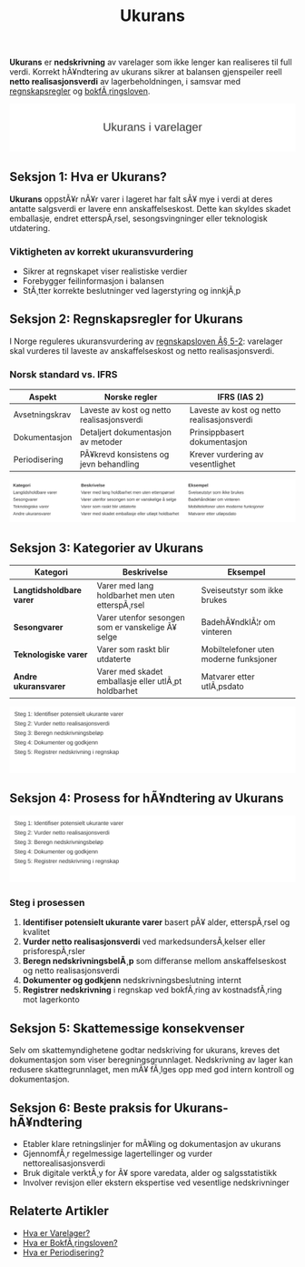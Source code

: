 ﻿---
title: "Ukurans"
meta_title: "Ukurans"
meta_description: '**Ukurans** er **nedskrivning** av varelager som ikke lenger kan realiseres til full verdi. Korrekt hÃ¥ndtering av ukurans sikrer at balansen gjenspeiler reell ...'
slug: ukurans
type: blog
layout: pages/single
---

**Ukurans** er **nedskrivning** av varelager som ikke lenger kan realiseres til full verdi. Korrekt hÃ¥ndtering av ukurans sikrer at balansen gjenspeiler reell **netto realisasjonsverdi** av lagerbeholdningen, i samsvar med [regnskapsregler](/blogs/regnskap/hva-er-regnskap "Hva er Regnskap? En komplett guide") og [bokfÃ¸ringsloven](/blogs/regnskap/hva-er-bokforingsloven "Hva er BokfÃ¸ringsloven? Oversikt over Regnskapets Lovverk").

![Illustrasjon som viser nedskrivning ved ukurans i varelager](ukurans-image.svg)

## Seksjon 1: Hva er Ukurans?

**Ukurans** oppstÃ¥r nÃ¥r varer i lageret har falt sÃ¥ mye i verdi at deres antatte salgsverdi er lavere enn anskaffelseskost. Dette kan skyldes skadet emballasje, endret etterspÃ¸rsel, sesongsvingninger eller teknologisk utdatering.

### Viktigheten av korrekt ukuransvurdering

* Sikrer at regnskapet viser realistiske verdier
* Forebygger feilinformasjon i balansen
* StÃ¸tter korrekte beslutninger ved lagerstyring og innkjÃ¸p

## Seksjon 2: Regnskapsregler for Ukurans

I Norge reguleres ukuransvurdering av [regnskapsloven Â§ 5-2](/blogs/regnskap/hva-er-regnskapsloven "Hva er Regnskapsloven? En komplett oversikt"): varelager skal vurderes til laveste av anskaffelseskost og netto realisasjonsverdi.

### Norsk standard vs. IFRS

| Aspekt               | Norske regler                                | IFRS (IAS 2)                                      |
|-----------------------|-----------------------------------------------|---------------------------------------------------|
| Avsetningskrav        | Laveste av kost og netto realisasjonsverdi    | Laveste av kost og netto realisasjonsverdi        |
| Dokumentasjon        | Detaljert dokumentasjon av metoder           | Prinsippbasert dokumentasjon                      |
| Periodisering         | PÃ¥krevd konsistens og jevn behandling        | Krever vurdering av vesentlighet                  |

![Oversikt over kategorier av ukuransvarer](ukurans-kategorier-tabell.svg)

## Seksjon 3: Kategorier av Ukurans

| Kategori                | Beskrivelse                                         | Eksempel                             |
|-------------------------|-----------------------------------------------------|--------------------------------------|
| **Langtidsholdbare varer** | Varer med lang holdbarhet men uten etterspÃ¸rsel      | Sveiseutstyr som ikke brukes         |
| **Sesongvarer**          | Varer utenfor sesongen som er vanskelige Ã¥ selge      | BadehÃ¥ndklÃ¦r om vinteren             |
| **Teknologiske varer**    | Varer som raskt blir utdaterte                        | Mobiltelefoner uten moderne funksjoner |
| **Andre ukuransvarer**    | Varer med skadet emballasje eller utlÃ¸pt holdbarhet  | Matvarer etter utlÃ¸psdato            |

![Prosess for identifikasjon og nedskrivning av ukuransvarer](ukurans-prosess.svg)

## Seksjon 4: Prosess for hÃ¥ndtering av Ukurans

![Prosess for identifikasjon og nedskrivning av ukuransvarer](ukurans-prosess.svg)

### Steg i prosessen

1. **Identifiser potensielt ukurante varer** basert pÃ¥ alder, etterspÃ¸rsel og kvalitet
2. **Vurder netto realisasjonsverdi** ved markedsundersÃ¸kelser eller prisforespÃ¸rsler
3. **Beregn nedskrivningsbelÃ¸p** som differanse mellom anskaffelseskost og netto realisasjonsverdi
4. **Dokumenter og godkjenn** nedskrivningsbeslutning internt
5. **Registrer nedskrivning** i regnskap ved bokfÃ¸ring av kostnadsfÃ¸ring mot lagerkonto

## Seksjon 5: Skattemessige konsekvenser

Selv om skattemyndighetene godtar nedskriving for ukurans, kreves det dokumentasjon som viser beregningsgrunnlaget. Nedskrivning av lager kan redusere skattegrunnlaget, men mÃ¥ fÃ¸lges opp med god intern kontroll og dokumentasjon.

## Seksjon 6: Beste praksis for Ukurans-hÃ¥ndtering

* Etabler klare retningslinjer for mÃ¥ling og dokumentasjon av ukurans
* GjennomfÃ¸r regelmessige lagertellinger og vurder nettorealisasjonsverdi
* Bruk digitale verktÃ¸y for Ã¥ spore varedata, alder og salgsstatistikk
* Involver revisjon eller ekstern ekspertise ved vesentlige nedskrivninger

## Relaterte Artikler

* [Hva er Varelager?](/blogs/regnskap/hva-er-varelager "Hva er Varelager? Komplett Guide til LagerregnskapsfÃ¸ring og Verdivurdering")
* [Hva er BokfÃ¸ringsloven?](/blogs/regnskap/hva-er-bokforingsloven "Hva er BokfÃ¸ringsloven? Oversikt over Regnskapets Lovverk")
* [Hva er Periodisering?](/blogs/regnskap/hva-er-periodisering "Hva er Periodisering? Prinsipper og Praktiske Eksempler")


